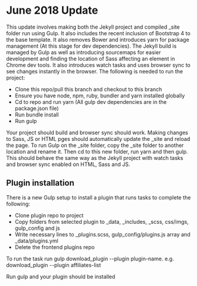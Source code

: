 # June 2018 Update

This update involves making both the Jekyll project and compiled _site folder run using Gulp. It also includes the recent inclusion of Bootstrap 4 to the base template. It also removes Bower and introduces yarn for package management (At this stage for dev dependencies). The Jekyll build is managed by Gulp as well as introducing sourcemaps for easier development and finding the location of Sass affecting an element in Chrome dev tools. It also introduces watch tasks and uses browser sync to see changes instantly in the browser. The following is needed to run the project:

* Clone this repo/pull this branch and checkout to this branch
* Ensure you have node, npm, ruby, bundler and yarn installed globally
* Cd to repo and run yarn (All gulp dev dependencies are in the package.json file)
* Run bundle install
* Run gulp

Your project should build and browser sync should work. Making changes to Sass, JS or HTML pges should automatically update the _site and reload the page. To run Gulp on the _site folder, copy the _site folder to another location and rename it. Then cd to this new folder, run yarn and then gulp. This should behave the same way as the Jekyll project with watch tasks and browser sync enabled on HTML, Sass and JS.

## Plugin installation

There is a new Gulp setup to install a plugin that runs tasks to complete the following:

* Clone plugin repo to project
* Copy folders from selected plugin to _data, _includes, _scss, css/imgs, gulp_config and js
* Write necessary lines to _plugins.scss, gulp_config/plugins.js array and _data/plugins.yml
* Delete the frontend plugins repo

To run the task run gulp download_plugin --plugin plugin-name. e.g. download_plugin --plugin affiliates-list

Run gulp and your plugin should be installed